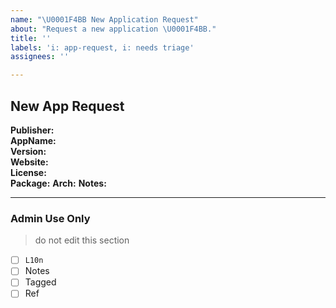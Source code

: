 ```yaml
---
name: "\U0001F4BB New Application Request"
about: "Request a new application \U0001F4BB."
title: ''
labels: 'i: app-request, i: needs triage'
assignees: ''

---
```


<!-- Set title to: [App, New] Publisher.ApplicationName -->

## New App Request
**Publisher:**  <!-- Replace with publisher -->   
**AppName:**  <!-- Replace with application name -->  
**Version:**  <!-- Replace with latest version -->  
**Website:**  <!-- Replace with app homepage -->  
**License:**  <!-- Replace with license type (if known, else 'n/a') -->  
**Package:**  <!-- Replace with 'MSI' or 'EXE' (if known, else 'n/a') -->
**Arch:**  <!-- Replace with 'x64' or 'x86' or 'x86_64' (if known, else 'n/a') -->
**Notes:**  <!-- Add any notes -->

-------------
<!-- This section is for Admin Use Only -->
<!-- Please do not make changes below -->
### Admin Use Only
> do not edit this section
- [ ] `L10n`
- [ ] Notes
- [ ] Tagged
- [ ] Ref
